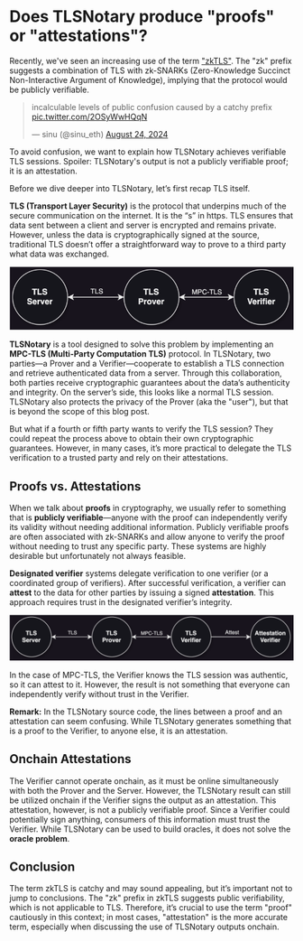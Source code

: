 # Does TLSNotary produce "proofs" or "attestations"? 

Recently, we've seen an increasing use of the term ["zkTLS"](https://x.com/search?q=zktls). The "zk" prefix suggests a combination of TLS with zk-SNARKs (Zero-Knowledge Succinct Non-Interactive Argument of Knowledge), implying that the protocol would be publicly verifiable.

<blockquote class="twitter-tweet"><p lang="en" dir="ltr">incalculable levels of public confusion caused by a catchy prefix <a href="https://t.co/2OSyWwHQqN">pic.twitter.com/2OSyWwHQqN</a></p>&mdash; sinu (@sinu_eth) <a href="https://twitter.com/sinu_eth/status/1827135565185401239?ref_src=twsrc%5Etfw">August 24, 2024</a></blockquote> <script async src="https://platform.twitter.com/widgets.js" charset="utf-8"></script>

To avoid confusion, we want to explain how TLSNotary achieves verifiable TLS sessions. Spoiler: TLSNotary's output is not a publicly verifiable proof; it is an attestation.


Before we dive deeper into TLSNotary, let’s first recap TLS itself.

**TLS (Transport Layer Security)** is the protocol that underpins much of the secure communication on the internet. It is the “s” in https. TLS ensures that data sent between a client and server is encrypted and remains private. However, unless the data is cryptographically signed at the source, traditional TLS doesn’t offer a straightforward way to prove to a third party what data was exchanged.

![Overview](./overview1.svg)

**TLSNotary** is a tool designed to solve this problem by implementing an **MPC-TLS (Multi-Party Computation TLS)** protocol. In TLSNotary, two parties—a Prover and a Verifier—cooperate to establish a TLS connection and retrieve authenticated data from a server. Through this collaboration, both parties receive cryptographic guarantees about the data’s authenticity and integrity. On the server’s side, this looks like a normal TLS session. TLSNotary also protects the privacy of the Prover (aka the "user"), but that is beyond the scope of this blog post.

But what if a fourth or fifth party wants to verify the TLS session? They could repeat the process above to obtain their own cryptographic guarantees. However, in many cases, it’s more practical to delegate the TLS verification to a trusted party and rely on their attestations.

## Proofs vs. Attestations

When we talk about **proofs** in cryptography, we usually refer to something that is **publicly verifiable**—anyone with the proof can independently verify its validity without needing additional information. Publicly verifiable proofs are often associated with zk-SNARKs and allow anyone to verify the proof without needing to trust any specific party. These systems are highly desirable but unfortunately not always feasible.

**Designated verifier** systems delegate verification to one verifier (or a coordinated group of verifiers). After successful verification, a verifier can **attest** to the data for other parties by issuing a signed **attestation**. This approach requires trust in the designated verifier’s integrity.

![Overview](./overview2.svg)

In the case of MPC-TLS, the Verifier knows the TLS session was authentic, so it can attest to it. However, the result is not something that everyone can independently verify without trust in the Verifier.

**Remark:** In the TLSNotary source code, the lines between a proof and an attestation can seem confusing. While TLSNotary generates something that is a proof to the Verifier, to anyone else, it is an attestation.

## Onchain Attestations

The Verifier cannot operate onchain, as it must be online simultaneously with both the Prover and the Server. However, the TLSNotary result can still be utilized onchain if the Verifier signs the output as an attestation. This attestation, however, is not a publicly verifiable proof. Since a Verifier could potentially sign anything, consumers of this information must trust the Verifier. While TLSNotary can be used to build oracles, it does not solve the **oracle problem**.

## Conclusion

The term zkTLS is catchy and may sound appealing, but it’s important not to jump to conclusions. The "zk" prefix in zkTLS suggests public verifiability, which is not applicable to TLS. Therefore, it’s crucial to use the term "proof" cautiously in this context; in most cases, "attestation" is the more accurate term, especially when discussing the use of TLSNotary outputs onchain.